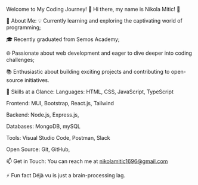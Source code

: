 Welcome to My Coding Journey! 🚀
Hi there, my name is Nikola Mitic! 👋

🌱 About Me:
💡 Currently learning and exploring the captivating world of programming;

🎓 Recently graduated from Semos Academy;

🌐 Passionate about web development and eager to dive deeper into coding challenges;

📚 Enthusiastic about building exciting projects and contributing to open-source initiatives.

🔧 Skills at a Glance:
Languages: HTML, CSS, JavaScript, TypeScript

Frontend: MUI, Bootstrap, React.js, Tailwind

Backend: Node.js, Express.js, 

Databases: MongoDB, mySQL

Tools: Visual Studio Code, Postman, Slack

Open Source: Git, GitHub,

📫 Get in Touch:
You can reach me at nikolamitic1696@gmail.com

⚡️ Fun fact Déjà vu is just a brain-processing lag.
